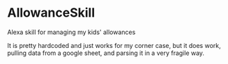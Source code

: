 # AllowanceSkill
Alexa skill for managing my kids' allowances

It is pretty hardcoded and just works for my corner case, but it does work, pulling data from a google sheet, and parsing it in a very fragile way.
